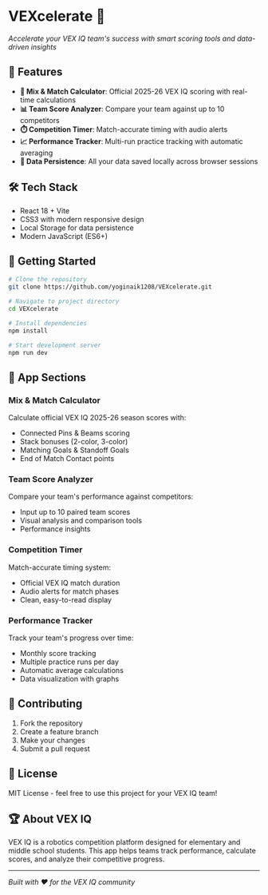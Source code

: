 # VEXcelerate 🚀

*Accelerate your VEX IQ team's success with smart scoring tools and data-driven insights*

## 🌟 Features

- **🧮 Mix & Match Calculator**: Official 2025-26 VEX IQ scoring with real-time calculations
- **📊 Team Score Analyzer**: Compare your team against up to 10 competitors  
- **⏱️ Competition Timer**: Match-accurate timing with audio alerts
- **📈 Performance Tracker**: Multi-run practice tracking with automatic averaging
- **💾 Data Persistence**: All your data saved locally across browser sessions

## 🛠️ Tech Stack

- React 18 + Vite
- CSS3 with modern responsive design
- Local Storage for data persistence
- Modern JavaScript (ES6+)

## 🚀 Getting Started

```bash
# Clone the repository
git clone https://github.com/yoginaik1208/VEXcelerate.git

# Navigate to project directory
cd VEXcelerate

# Install dependencies
npm install

# Start development server
npm run dev
```

## 📱 App Sections

### Mix & Match Calculator
Calculate official VEX IQ 2025-26 season scores with:
- Connected Pins & Beams scoring
- Stack bonuses (2-color, 3-color)
- Matching Goals & Standoff Goals
- End of Match Contact points

### Team Score Analyzer
Compare your team's performance against competitors:
- Input up to 10 paired team scores
- Visual analysis and comparison tools
- Performance insights

### Competition Timer
Match-accurate timing system:
- Official VEX IQ match duration
- Audio alerts for match phases
- Clean, easy-to-read display

### Performance Tracker  
Track your team's progress over time:
- Monthly score tracking
- Multiple practice runs per day
- Automatic average calculations
- Data visualization with graphs

## 🤝 Contributing

1. Fork the repository
2. Create a feature branch
3. Make your changes
4. Submit a pull request

## 📄 License

MIT License - feel free to use this project for your VEX IQ team!

## 🏆 About VEX IQ

VEX IQ is a robotics competition platform designed for elementary and middle school students. This app helps teams track performance, calculate scores, and analyze their competitive progress.

---

*Built with ❤️ for the VEX IQ community*